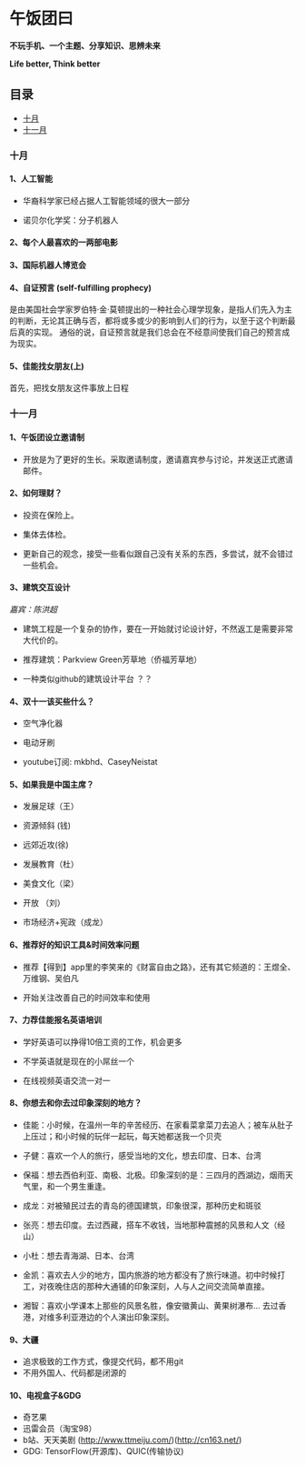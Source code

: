 # 午饭团曰

__不玩手机、一个主题、分享知识、思辨未来__

__Life better, Think better__

## 目录

* [十月](#十月)
* [十一月](#十一月)

### 十月

#### 1、人工智能

* 华裔科学家已经占据人工智能领域的很大一部分

* 诺贝尔化学奖：分子机器人

#### 2、每个人最喜欢的一两部电影

#### 3、国际机器人博览会

#### 4、自证预言 (self-fulfilling prophecy)

是由美国社会学家罗伯特·金·莫顿提出的一种社会心理学现象，是指人们先入为主的判断，无论其正确与否，都将或多或少的影响到人们的行为，以至于这个判断最后真的实现。 通俗的说，自证预言就是我们总会在不经意间使我们自己的预言成为现实。

#### 5、佳能找女朋友(上)

首先，把找女朋友这件事放上日程

### 十一月

#### 1、午饭团设立邀请制

* 开放是为了更好的生长。采取邀请制度，邀请嘉宾参与讨论，并发送正式邀请邮件。

#### 2、如何理财？

* 投资在保险上。

* 集体去体检。

* 更新自己的观念，接受一些看似跟自己没有关系的东西，多尝试，就不会错过一些机会。

#### 3、建筑交互设计

_嘉宾：陈洪超_

* 建筑工程是一个复杂的协作，要在一开始就讨论设计好，不然返工是需要非常大代价的。

* 推荐建筑：Parkview Green芳草地（侨福芳草地）

* 一种类似github的建筑设计平台 ？？

#### 4、双十一该买些什么？

* 空气净化器

* 电动牙刷

* youtube订阅: mkbhd、CaseyNeistat

#### 5、如果我是中国主席？

* 发展足球（王）

* 资源倾斜 (钱)

* 远郊近攻(徐)

* 发展教育（杜）

* 美食文化（梁）

* 开放 （刘）

* 市场经济+宪政（成龙）

#### 6、推荐好的知识工具&时间效率问题

* 推荐【得到】app里的李笑来的《财富自由之路》，还有其它频道的：王煜全、万维钢、吴伯凡

* 开始关注改善自己的时间效率和使用

#### 7、力荐佳能报名英语培训

* 学好英语可以挣得10倍工资的工作，机会更多

* 不学英语就是现在的小屌丝一个

* 在线视频英语交流一对一

#### 8、你想去和你去过印象深刻的地方？

* 佳能：小时候，在温州一年的辛苦经历、在家看菜拿菜刀去追人；被车从肚子上压过；和小时候的玩伴一起玩，每天她都送我一个贝壳

* 子健：喜欢一个人的旅行，感受当地的文化，想去印度、日本、台湾

* 保福：想去西伯利亚、南极、北极。印象深刻的是：三四月的西湖边，烟雨天气里，和一个男生重逢。

* 成龙：对被殖民过去的青岛的德国建筑，印象很深，那种历史和斑驳

* 张亮：想去印度。去过西藏，搭车不收钱，当地那种震撼的风景和人文（经山）

* 小杜：想去青海湖、日本、台湾

* 金凯：喜欢去人少的地方，国内旅游的地方都没有了旅行味道。初中时候打工，对夜晚住店的那种大通铺的印象深刻，人与人之间交流简单直接。

* 湘智：喜欢小学课本上那些的风景名胜，像安徽黄山、黄果树瀑布... 去过香港，对维多利亚港边的个人演出印象深刻。

#### 9、大疆

* 追求极致的工作方式，像提交代码，都不用git
* 不用外国人、代码都是闭源的

#### 10、电视盒子&GDG

* 奇艺果
* 迅雷会员（淘宝98）
* b站、天天美剧 (http://www.ttmeiju.com/)(http://cn163.net/)
* GDG: TensorFlow(开源库)、QUIC(传输协议)
